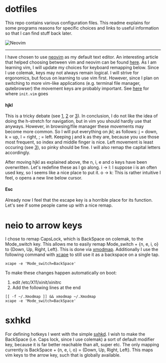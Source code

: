 # dotfiles

This repo contains various configuration files. This readme explains for some programs reasons for specific choices and links to useful information so that I can find stuff back later.

![Neovim](https://neovim.io/images/logo@2x.png "Neovim")
***
I have chosen to use [neovim](https://neovim.io/) as my default text editor. An interesting article that helped choosing between vim and neovim can be found [here](https://geoff.greer.fm/2015/01/15/why-neovim-is-better-than-vim/).
As I am learning vim, I will update my choices for keyboard remapping below. Since I use colemak, keys may not always remain logical. I will strive for ergonomics, but focus on learning to use vim first. However, since I plan on switching to more vim-like applications (e.g. terminal file manager, qutebrowser) the movement keys are probably important.
See [here](https://neovim.io/doc/user/starting.html#vimrc) for where `init.vim` goes

#### hjkl

This is a tricky debate (see [1], [2] or [3]). In conclusion, I do not like the idea of doing the h-stretch for navigation, but in vim you should hardly use that anyways. However, in browsing/file manager these movements may become more common. So I will put everything on jkl; as follows: j = down, k = up, l = right, ; = left. Keeping j and k as they are, because you use those most frequent, so index and middle finger is nice. Left movement is least occuring (see [3]), so pinky should be fine.
I will also remap the capital letters accordingly.

After moving hjkl as explained above, the n, i, e and o keys have been overwritten. Let's redefine these as I go along.
i -> l: I suppose i is an often used key, so l seems like a nice place to put it. 
o -> k: This is rather intuitive I feel, o opens a new line below cursor.

#### Esc

Already now I feel that the escape key is a horrible place for its function. Let's see if some people came up with a nice remap.

# neio to arrow keys

I chose to remap CapsLock, which is BackSpace on colemak, to the Mode_switch key. This allows me to easily remap Mode_switch + {n, e, i, o} to {Down, Up, Right, Left}. This is done via [xmodmap](https://wiki.archlinux.org/index.php/Xmodmap).
Additionally I use the following command with [xcape](https://github.com/alols/xcape) to still use it as a backspace on a single tap.
```
xcape -e 'Mode_switch=BackSpace'
```

To make these changes happen automatically on boot:
1. edit /etc/X11/xinit/xinitrc
2. Add the following lines at the end
```
[[ -f ~/.Xmodmap ]] && xmodmap ~/.Xmodmap
xcape -e 'Mode_switch=BackSpace'
```

# sxhkd

For defining hotkeys I went with the simple [sxhkd](https://github.com/baskerville/sxhkd). I wish to make the BackSpace (i.e. Caps lock, since I use colemak) a sort of default modifier key, because it is far better reachable than alt, super etc.
The only mapping currently is BackSpace + {n, e, i, o} = {Down, Up, Right, Left}. This maps vim keys to the arrow key, such that is globally available.








[1]: https://www.reddit.com/r/vim/comments/pu71n/remap_hjkl_to_jkl_anyone/
[2]: https://www.reddit.com/r/vim/comments/1lz25q/why_hjkl_for_navigation_not_jkl/
[3]: http://xahlee.info/kbd/vi_hjkl_vs_inverted_t_ijkl_arrow_keys.html
